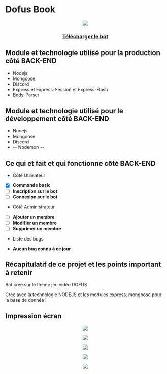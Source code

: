 # Dofus Book

<p align="center"><a href="https://discord.com/api/oauth2/authorize?client_id=804766726079774780&permissions=0&scope=bot"><img src="https://i.pinimg.com/originals/d8/4e/71/d84e71dfa4d1feae395eafa99aadad28.png" /></a></p>

<h3 align="center"><a href="https://discord.com/api/oauth2/authorize?client_id=804766726079774780&permissions=0&scope=bot">Télécharger le bot</a></h3>

<h2>Module et technologie utilisé pour la production côté BACK-END</h2>

* Nodejs 
* Mongoose
* Discord
* Express et Express-Session et Express-Flash
* Body-Parser

<h2>Module et technologie utilisé pour le développement côté BACK-END</h2>

* Nodejs 
* Mongoose
* Discord
* -- Nodemon --

<h2>Ce qui et fait et qui fonctionne côté BACK-END</h2>

* Côté Utilisateur

- [x] **Commande basic**
- [ ] **Inscription sur le bot**
- [ ] **Connexion sur le bot**

* Côté Administrateur

- [ ] **Ajouter un membre**
- [ ] **Modifier un membre**
- [ ] **Supprimer un membre**

* Liste des bugs

- **Aucun bug connu à ce jour**

<h2>Récapitulatif de ce projet et les points important à retenir</h2>

<p>Bot crée sur le thème jeu vidéo DOFUS

Crée avec la technologie NODEJS et les modules express, mongoose pour la base de donnée !
</p>

<h2>Impression écran</h2>

<p align="center"><a href="https://gaetan.store/images/dofus/Capture d’écran du 2021-02-13 17-18-48.png"><img src="https://gaetan.store/images/dofus/Capture d’écran du 2021-02-13 17-18-48.png" /></a></p>
<p align="center"><a href="https://gaetan.store/images/dofus/Capture d’écran du 2021-02-13 17-18-52.png"><img src="https://gaetan.store/images/dofus/Capture d’écran du 2021-02-13 17-18-52.png" /></a></p>
<p align="center"><a href="https://gaetan.store/images/dofus/Capture d’écran du 2021-02-13 17-19-02.png"><img src="https://gaetan.store/images/dofus/Capture d’écran du 2021-02-13 17-19-02.png" /></a></p>
<p align="center"><a href="https://gaetan.store/images/dofus/Capture d’écran du 2021-02-13 17-19-23.png"><img src="https://gaetan.store/images/dofus/Capture d’écran du 2021-02-13 17-19-23.png" /></a></p>
<p align="center"><a href="https://gaetan.store/images/dofus/Capture d’écran du 2021-02-13 17-19-49.png"><img src="https://gaetan.store/images/dofus/Capture d’écran du 2021-02-13 17-19-49.png" /></a></p>